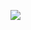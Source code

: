 [![](https://mermaid.ink/img/pako:eNpVUm1v2jAQ_isnfwaU0AAhUjcJaArtNk1iUrUl-3BLnMVqYiPb6UoD_322Y1QaKZKf8_NyPl1PClFSkpC_Eg81_NjkHMy31yg1jMefVj1TgPwIFWsoMA66plD--XweeCvLOf2k6gTrfi145XgH1LWCW8OD1MDvFnrB2grg9E2cdtcOBm-zL0I8QyWky7BCZQIVKymIytUmxSXh9wc3m_84yFMvr5wceWkRk7BFVZvCQdIXRv-p5giFaBpaaFp6r6312mVrbIquQU2djZVBJUVrkOiUb8srdlbxkO3xZSDXhqzeZ-RZD65HP9fHAXx8Kha6w-aq5eK6B9N80UlJuXYB3nXjjO56lO_ZRm2PClvqp313Ge59tqfGGDlgQ6X2JvfOJL3m2lGm2RMyDa-gWXuZdOqoKzIiLZUtstKsTG-vcmIyW5qTxBxLlM85yfnZ8LDTYn_kBUm07OiIdIfSvGjD0GxaS5IKG2WqB-Qk6ckrSaY3wSSMb4LpMlxEcRAtRuRIknEYTCfBchZHQTSLwiCczc8j8iaEsQgn4WIxDeLlfDmfmT-Ond8vd-n9acm0kF-HHXerfv4PkM_qtg)](https://mermaid.live/edit#pako:eNpVUm1v2jAQ_isnfwaU0AAhUjcJaArtNk1iUrUl-3BLnMVqYiPb6UoD_322Y1QaKZKf8_NyPl1PClFSkpC_Eg81_NjkHMy31yg1jMefVj1TgPwIFWsoMA66plD--XweeCvLOf2k6gTrfi145XgH1LWCW8OD1MDvFnrB2grg9E2cdtcOBm-zL0I8QyWky7BCZQIVKymIytUmxSXh9wc3m_84yFMvr5wceWkRk7BFVZvCQdIXRv-p5giFaBpaaFp6r6312mVrbIquQU2djZVBJUVrkOiUb8srdlbxkO3xZSDXhqzeZ-RZD65HP9fHAXx8Kha6w-aq5eK6B9N80UlJuXYB3nXjjO56lO_ZRm2PClvqp313Ge59tqfGGDlgQ6X2JvfOJL3m2lGm2RMyDa-gWXuZdOqoKzIiLZUtstKsTG-vcmIyW5qTxBxLlM85yfnZ8LDTYn_kBUm07OiIdIfSvGjD0GxaS5IKG2WqB-Qk6ckrSaY3wSSMb4LpMlxEcRAtRuRIknEYTCfBchZHQTSLwiCczc8j8iaEsQgn4WIxDeLlfDmfmT-Ond8vd-n9acm0kF-HHXerfv4PkM_qtg)
